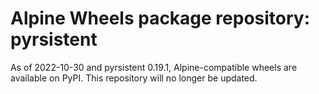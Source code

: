 # Alpine Wheels package repository: pyrsistent

As of 2022-10-30 and pyrsistent 0.19.1, Alpine-compatible wheels are available on PyPI. This repository will no longer be updated.
